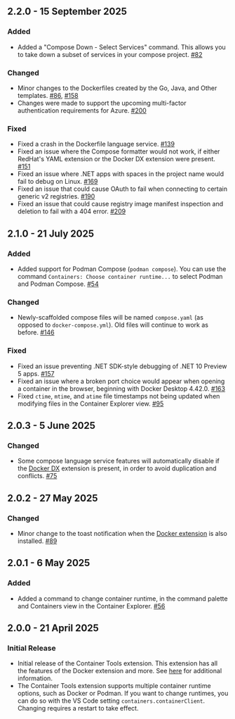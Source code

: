 ## 2.2.0 - 15 September 2025
### Added
* Added a "Compose Down - Select Services" command. This allows you to take down a subset of services in your compose project. [#82](https://github.com/microsoft/vscode-containers/pull/82)

### Changed
* Minor changes to the Dockerfiles created by the Go, Java, and Other templates. [#86](https://github.com/microsoft/vscode-containers/issues/86), [#158](https://github.com/microsoft/vscode-containers/issues/158)
* Changes were made to support the upcoming multi-factor authentication requirements for Azure. [#200](https://github.com/microsoft/vscode-containers/issues/200)

### Fixed
* Fixed a crash in the Dockerfile language service. [#139](https://github.com/microsoft/vscode-containers/issues/139)
* Fixed an issue where the Compose formatter would not work, if either RedHat's YAML extension or the Docker DX extension were present. [#151](https://github.com/microsoft/vscode-containers/issues/151)
* Fixed an issue where .NET apps with spaces in the project name would fail to debug on Linux. [#169](https://github.com/microsoft/vscode-containers/issues/169)
* Fixed an issue that could cause OAuth to fail when connecting to certain generic v2 registries. [#190](https://github.com/microsoft/vscode-containers/pull/190)
* Fixed an issue that could cause registry image manifest inspection and deletion to fail with a 404 error. [#209](https://github.com/microsoft/vscode-containers/issues/209)

## 2.1.0 - 21 July 2025
### Added
* Added support for Podman Compose (`podman compose`). You can use the command `Containers: Choose container runtime...` to select Podman and Podman Compose. [#54](https://github.com/microsoft/vscode-containers/issues/54)

### Changed
* Newly-scaffolded compose files will be named `compose.yaml` (as opposed to `docker-compose.yml`). Old files will continue to work as before. [#146](https://github.com/microsoft/vscode-containers/issues/146)

### Fixed
* Fixed an issue preventing .NET SDK-style debugging of .NET 10 Preview 5 apps. [#157](https://github.com/microsoft/vscode-containers/issues/157)
* Fixed an issue where a broken port choice would appear when opening a container in the browser, beginning with Docker Desktop 4.42.0. [#163](https://github.com/microsoft/vscode-containers/issues/163)
* Fixed `ctime`, `mtime`, and `atime` file timestamps not being updated when modifying files in the Container Explorer view. [#95](https://github.com/microsoft/vscode-containers/issues/95)

## 2.0.3 - 5 June 2025
### Changed
* Some compose language service features will automatically disable if the [Docker DX](https://marketplace.visualstudio.com/items?itemName=docker.docker) extension is present, in order to avoid duplication and conflicts. [#75](https://github.com/microsoft/vscode-containers/pull/75)

## 2.0.2 - 27 May 2025
### Changed
* Minor change to the toast notification when the [Docker extension](https://marketplace.visualstudio.com/items?itemName=ms-azuretools.vscode-docker) is also installed. [#89](https://github.com/microsoft/vscode-containers/pull/89)

## 2.0.1 - 6 May 2025
### Added
* Added a command to change container runtime, in the command palette and Containers view in the Container Explorer. [#56](https://github.com/microsoft/vscode-containers/issues/56)

## 2.0.0 - 21 April 2025
### Initial Release
* Initial release of the Container Tools extension. This extension has all the features of the Docker extension and more. See [here](https://aka.ms/vscode-container-tools-learn-more) for additional information.
* The Container Tools extension supports multiple container runtime options, such as Docker or Podman. If you want to change runtimes, you can do so with the VS Code setting `containers.containerClient`. Changing requires a restart to take effect.
